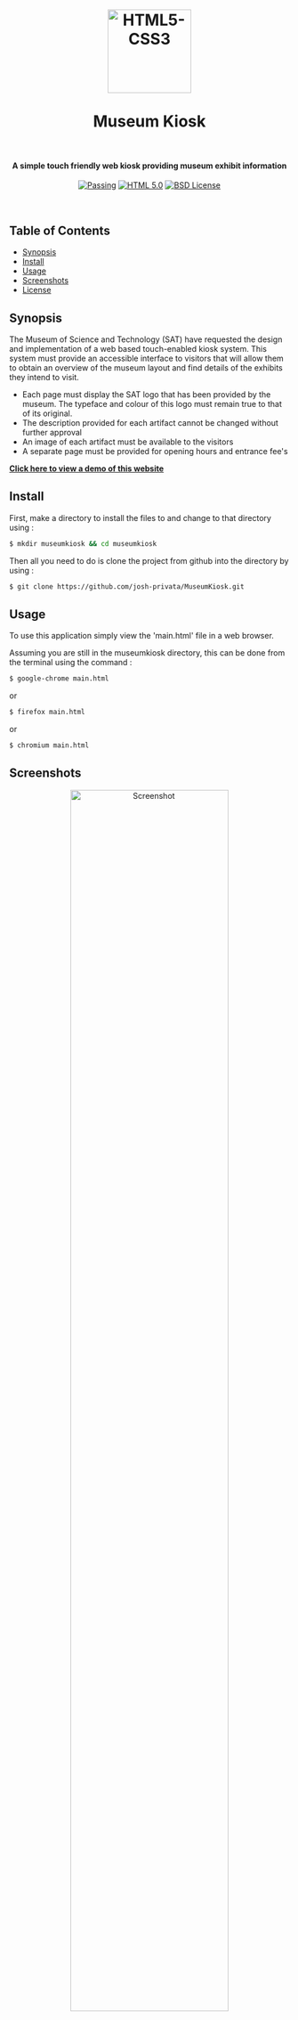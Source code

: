 <h1 align="center">
  <a href="https://www.w3.org/"><img src="https://cloud.githubusercontent.com/assets/5771200/19331463/4e5ee6ac-9128-11e6-8a09-4d5426d9ba95.jpg" alt="HTML5-CSS3" height="150"></a>
  <br>
  <br>
  Museum Kiosk
  <br>
  <br>
</h1>
<h4 align="center">A simple touch friendly web kiosk providing museum exhibit information</h4>

<p align="center">
  <a href=""><img src="https://img.shields.io/travis/feross/standard/master.svg" alt="Passing"></a>
  <a href="https://www.w3.org/"><img src="https://img.shields.io/badge/HTML-5-brightgreen.svg" alt="HTML 5.0"></a>
  <a href="https://opensource.org/licenses/BSD-2-Clause"><img src="https://img.shields.io/badge/License-BSD-blue.svg" alt="BSD License"></a>
</p>
<br>

## Table of Contents
- [Synopsis](#synopsis)
- [Install](#install)
- [Usage](#usage)
- [Screenshots](#screenshots)
- [License](#license)

## Synopsis

The Museum of Science and Technology (SAT) have requested the design and implementation of a web based
touch-enabled kiosk system. This system must provide an accessible interface to visitors that will allow them to
obtain an overview of the museum layout and find details of the exhibits they intend to visit.

+ Each page must display the SAT logo that has been provided by the museum. The typeface and colour of this logo must remain true to that of its original.
+ The description provided for each artifact cannot be changed without further approval
+ An image of each artifact must be available to the visitors
+ A separate page must be provided for opening hours and entrance fee's


**[Click here to view a demo of this website](https://www.joshcannons.com/kiosk/)**

## Install

First, make a directory to install the files to and change to that directory using :

```bash
$ mkdir museumkiosk && cd museumkiosk
```

Then all you need to do is clone the project from github into the directory by using :

```bash
$ git clone https://github.com/josh-privata/MuseumKiosk.git
```

## Usage

To use this application simply view the 'main.html' file in a web browser.

Assuming you are still in the museumkiosk directory, this can be done from the terminal using the
command : 

```bash
$ google-chrome main.html
```

or

```bash
$ firefox main.html
```

or

```bash
$ chromium main.html
```

## Screenshots
<p align="center"><img src="https://cloud.githubusercontent.com/assets/5771200/19331490/6c7234f0-9128-11e6-9f57-123290c5ffcd.jpg" width="75%" alt="Screenshot"></p>
<p align="center"><img src="https://cloud.githubusercontent.com/assets/5771200/19331491/6ca1b338-9128-11e6-8032-e89d71c0217b.jpg" width="75%" alt="Screenshot"></p>
<p align="center"><img src="https://cloud.githubusercontent.com/assets/5771200/19331492/6cba22a6-9128-11e6-8051-bf1c006e1ae4.jpg" width="75%" alt="Screenshot"></p>
<p align="center"><img src="https://cloud.githubusercontent.com/assets/5771200/19331493/6cc1864a-9128-11e6-857d-dfa0b104a1fd.jpg" width="75%" alt="Screenshot"></p>
<p align="center"><img src="https://cloud.githubusercontent.com/assets/5771200/19331494/6cc43c1e-9128-11e6-9ed4-eb4e27952989.jpg" width="75%" alt="Screenshot"></p>
<p align="center"><img src="https://cloud.githubusercontent.com/assets/5771200/19331495/6cc608a0-9128-11e6-862c-5887472650e1.jpg" width="75%" alt="Screenshot"></p>
<p align="center"><img src="https://cloud.githubusercontent.com/assets/5771200/19331496/6cc75e26-9128-11e6-8980-f71f86384636.jpg" width="75%" alt="Screenshot"></p>

## License
[BSD](LICENSE) Copyright (c) 2016 [Josh Cannons](http://joshcannons.com).